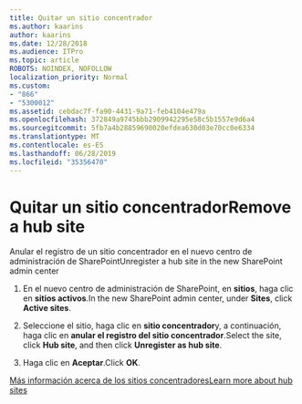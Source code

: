 ```yaml
---
title: Quitar un sitio concentrador
ms.author: kaarins
author: kaarins
ms.date: 12/28/2018
ms.audience: ITPro
ms.topic: article
ROBOTS: NOINDEX, NOFOLLOW
localization_priority: Normal
ms.custom:
- "866"
- "5300012"
ms.assetid: cebdac7f-fa90-4431-9a71-feb4104e479a
ms.openlocfilehash: 372849a9745bbb2909942295e58c5b1557e9d6a4
ms.sourcegitcommit: 5fb7a4b28859690020efdea630d03e70cc0e6334
ms.translationtype: MT
ms.contentlocale: es-ES
ms.lasthandoff: 06/28/2019
ms.locfileid: "35356470"
---
```

# <a name="remove-a-hub-site"></a><span data-ttu-id="6e5cf-102">Quitar un sitio concentrador</span><span class="sxs-lookup"><span data-stu-id="6e5cf-102">Remove a hub site</span></span>

<span data-ttu-id="6e5cf-103">Anular el registro de un sitio concentrador en el nuevo centro de administración de SharePoint</span><span class="sxs-lookup"><span data-stu-id="6e5cf-103">Unregister a hub site in the new SharePoint admin center</span></span>
  
1. <span data-ttu-id="6e5cf-104">En el nuevo centro de administración de SharePoint, en **sitios**, haga clic en **sitios activos**.</span><span class="sxs-lookup"><span data-stu-id="6e5cf-104">In the new SharePoint admin center, under **Sites**, click **Active sites**.</span></span>

2. <span data-ttu-id="6e5cf-105">Seleccione el sitio, haga clic en **sitio concentrador**y, a continuación, haga clic en **anular el registro del sitio concentrador**.</span><span class="sxs-lookup"><span data-stu-id="6e5cf-105">Select the site, click **Hub site**, and then click **Unregister as hub site**.</span></span>

3. <span data-ttu-id="6e5cf-106">Haga clic en **Aceptar**.</span><span class="sxs-lookup"><span data-stu-id="6e5cf-106">Click **OK**.</span></span>

[<span data-ttu-id="6e5cf-107">Más información acerca de los sitios concentradores</span><span class="sxs-lookup"><span data-stu-id="6e5cf-107">Learn more about hub sites</span></span>](https://support.office.com/article/what-is-a-sharepoint-hub-site-fe26ae84-14b7-45b6-a6d1-948b3966427f?ui=en-US&amp;rs=en-US&amp;ad=US)
  
